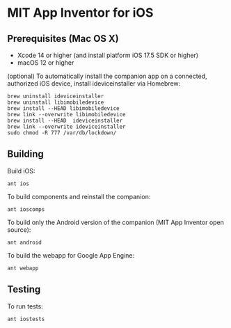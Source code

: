 # MIT App Inventor for iOS

## Prerequisites (Mac OS X)

* Xcode 14 or higher (and install platform iOS 17.5 SDK or higher)
* macOS 12 or higher

(optional) To automatically install the companion app on a connected, authorized iOS device, install ideviceinstaller via Homebrew:

```
brew uninstall ideviceinstaller
brew uninstall libimobiledevice
brew install --HEAD libimobiledevice
brew link --overwrite libimobiledevice
brew install --HEAD  ideviceinstaller
brew link --overwrite ideviceinstaller
sudo chmod -R 777 /var/db/lockdown/
```

## Building

Build iOS:

```shell
ant ios
```

To build components and reinstall the companion:

```shell
ant ioscomps
```

To build only the Android version of the companion (MIT App Inventor open source):

```shell
ant android
```

To build the webapp for Google App Engine:

```shell
ant webapp
```

## Testing

To run tests:

```shell
ant iostests
```
